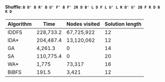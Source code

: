 #### Shuffle: `B D' B R' B U' F' B F' 2R D B' L D F L U' L R D' U' 2B F R D B R D`
| Algorithm | Time | Nodes visited | Solution length |
| ----- | ----- | ----- | ----- |
| IDDFS | 228,733.2 | 67,725,922 | 12 |
| IDA* | 204,487.4 | 13,120,062 | 12 |
| GA | 4,261.3 | 0 | 14 |
| SA | 110,775.4 | 0 | 20 |
| WA* | 1,775 | 73,317 | 16 |
| BiBFS | 191.5 | 3,421 | 12 |